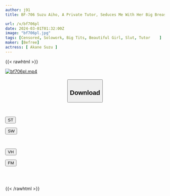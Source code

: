 ```yaml
---
author: j91
title: BF-706 Suzu Aiho, A Private Tutor, Seduces Me With Her Big Breasts And Has Sex With Her Masochistic Student.

url: /v/bf706pl
date: 2024-03-01T01:32:00Z
image: "bf706pl.jpg"
tags: [Censored, Solowork, Big Tits, Beautiful Girl, Slut, Tutor	]
maker: [Befree]
actress: [ Akane Suzu ]
---
```



{{< rawhtml >}}

<div class="video" data-videoid="elkPmGz860iYqQj">
    <a href="javascript:;">
        <img src="/v/bf706pl/bf706pl.jpg" width="WIDTH" height="HEIGHT" alt="bf706pl.mp4" loading="lazy">
    </a>
</div>

<script type="text/javascript" src="https://j91.asia/asset/on-demand-st.js"></script>

<br>
  <link rel="stylesheet" href="https://j91.asia/asset/bs5.css">
  
  <center>
  <button class="btn btn-primary" type="button" data-bs-toggle="collapse" data-bs-target=".multi-collapse" aria-expanded="false" aria-controls="multiCollapseExample1 multiCollapseExample2"><h2>Download</h2></button></center>
</p>
<div class="row">
  <div class="col">
    <div class="collapse multi-collapse" id="multiCollapseExample1">
      <div class="card card-body">
	      	      <br>
<div class="buttons">  
<p><a href="https://streamtape.to/v/elkPmGz860iYqQj" target="_blank"><button class="btn-hover color-3"><i class="fa fa-download"></i> ST</button></a></p>
<p><a href="https://cdnwish.com/89gqgethzo4p" target="_blank"><button class="btn-hover color-2"><i class="fa fa-download"></i> SW</button></a></p></div>
    </div>
  </div>
</div>
  <div class="col">
    <div class="collapse multi-collapse" id="multiCollapseExample2">
      <div class="card card-body">
	      <br>
<div class="buttons">
<p><a href="https://vidhidepro.com/f/cb641ai4f200"><button class="btn-hover color-9"><i class="fa fa-download"></i> VH</button></a></p>
<p><a href="https://filemoon.sx/d/tbff77w08hxl"><button class="btn-hover color-8"><i class="fa fa-download"></i> FM</button></a></p></div>
<br><br>
      </div>
    </div>
  </div>
</div>

{{< /rawhtml >}}